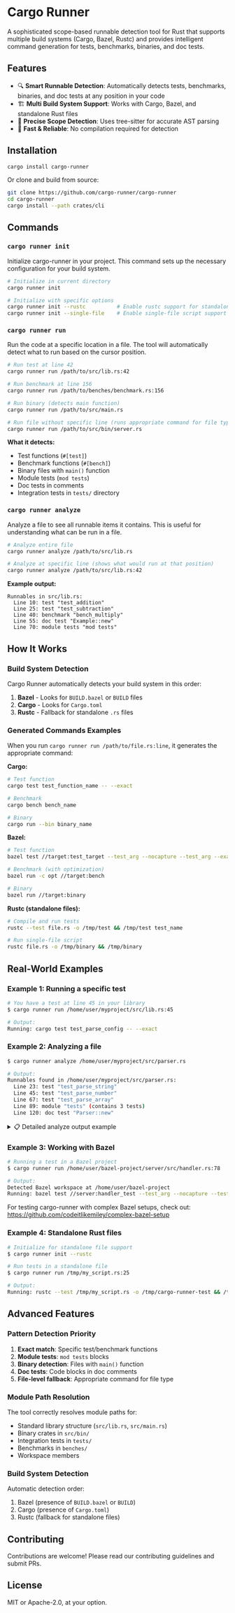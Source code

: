 # Cargo Runner

A sophisticated scope-based runnable detection tool for Rust that supports multiple build systems (Cargo, Bazel, Rustc) and provides intelligent command generation for tests, benchmarks, binaries, and doc tests.

## Features

- 🔍 **Smart Runnable Detection**: Automatically detects tests, benchmarks, binaries, and doc tests at any position in your code
- 🏗️ **Multi Build System Support**: Works with Cargo, Bazel, and standalone Rust files
- 🎯 **Precise Scope Detection**: Uses tree-sitter for accurate AST parsing
- 🚀 **Fast & Reliable**: No compilation required for detection

## Installation

```bash
cargo install cargo-runner
```

Or clone and build from source:

```bash
git clone https://github.com/cargo-runner/cargo-runner
cd cargo-runner
cargo install --path crates/cli
```

## Commands

### `cargo runner init`

Initialize cargo-runner in your project. This command sets up the necessary configuration for your build system.

```bash
# Initialize in current directory
cargo runner init

# Initialize with specific options
cargo runner init --rustc          # Enable rustc support for standalone files
cargo runner init --single-file    # Enable single-file script support
```

### `cargo runner run`

Run the code at a specific location in a file. The tool will automatically detect what to run based on the cursor position.

```bash
# Run test at line 42
cargo runner run /path/to/src/lib.rs:42

# Run benchmark at line 156  
cargo runner run /path/to/benches/benchmark.rs:156

# Run binary (detects main function)
cargo runner run /path/to/src/main.rs

# Run file without specific line (runs appropriate command for file type)
cargo runner run /path/to/src/bin/server.rs
```

**What it detects:**
- Test functions (`#[test]`)
- Benchmark functions (`#[bench]`)
- Binary files with `main()` function
- Module tests (`mod tests`)
- Doc tests in comments
- Integration tests in `tests/` directory

### `cargo runner analyze`

Analyze a file to see all runnable items it contains. This is useful for understanding what can be run in a file.

```bash
# Analyze entire file
cargo runner analyze /path/to/src/lib.rs

# Analyze at specific line (shows what would run at that position)
cargo runner analyze /path/to/src/lib.rs:42
```

**Example output:**
```
Runnables in src/lib.rs:
  Line 10: test "test_addition" 
  Line 25: test "test_subtraction"
  Line 40: benchmark "bench_multiply"
  Line 55: doc test "Example::new"
  Line 70: module tests "mod tests"
```

## How It Works

### Build System Detection

Cargo Runner automatically detects your build system in this order:

1. **Bazel** - Looks for `BUILD.bazel` or `BUILD` files
2. **Cargo** - Looks for `Cargo.toml`
3. **Rustc** - Fallback for standalone `.rs` files

### Generated Commands Examples

When you run `cargo runner run /path/to/file.rs:line`, it generates the appropriate command:

**Cargo:**
```bash
# Test function
cargo test test_function_name -- --exact

# Benchmark
cargo bench bench_name

# Binary
cargo run --bin binary_name
```

**Bazel:**
```bash
# Test function
bazel test //target:test_target --test_arg --nocapture --test_arg --exact --test_arg test_name

# Benchmark (with optimization)
bazel run -c opt //target:bench

# Binary
bazel run //target:binary
```

**Rustc (standalone files):**
```bash
# Compile and run tests
rustc --test file.rs -o /tmp/test && /tmp/test test_name

# Run single-file script
rustc file.rs -o /tmp/binary && /tmp/binary
```

## Real-World Examples

### Example 1: Running a specific test

```bash
# You have a test at line 45 in your library
$ cargo runner run /home/user/myproject/src/lib.rs:45

# Output:
Running: cargo test test_parse_config -- --exact
```

### Example 2: Analyzing a file

```bash
$ cargo runner analyze /home/user/myproject/src/parser.rs

# Output:
Runnables found in /home/user/myproject/src/parser.rs:
  Line 23: test "test_parse_string"
  Line 45: test "test_parse_number" 
  Line 67: test "test_parse_array"
  Line 89: module "tests" (contains 3 tests)
  Line 120: doc test "Parser::new"
```

<details>
<summary>📋 Detailed analyze output example</summary>

```
🔍 Analyzing: project-a/src/lib.rs
================================================================================

📄 File-level command:
   🔧 Command breakdown:
      • command: cargo
      • subcommand: test
      • package: project-a
      • extraArgs: ["--lib"]
   🚀 Final command: cargo test --package project-a --lib
   📦 Type: Library (lib.rs)
   📏 Scope: lines 1-90

✅ Found 7 runnable(s):

1. Run doc test for 'User'
   📏 Scope: lines 2-13
   📍 Module path: project-a
   🧪 Contains doc tests
   🔧 Command breakdown:
      • command: cargo
      • subcommand: test
      • package: project-a
      • extraArgs: ["--doc"]
      • extraTestBinaryArgs: ["User"]
   🚀 Final command: cargo test --doc --package project-a -- User
   📦 Type: Doc test for 'User'
   📁 Module path: project-a

2. Run doc test for 'impl User'
   📏 Scope: lines 15-68
   📍 Module path: project-a
   🧪 Contains doc tests
   🔧 Command breakdown:
      • command: cargo
      • subcommand: test
      • package: project-a
      • extraArgs: ["--doc"]
      • extraTestBinaryArgs: ["User"]
   🚀 Final command: cargo test --doc --package project-a -- User
   📦 Type: Doc test for 'impl User'
   📁 Module path: project-a

3. Run doc test for 'User::new'
   📏 Scope: lines 32-55
   📍 Module path: project-a
   🧪 Contains doc tests
   🔧 Command breakdown:
      • command: cargo
      • subcommand: test
      • package: project-a
      • extraArgs: ["--doc"]
      • extraTestBinaryArgs: ["User::new"]
   🚀 Final command: cargo test --doc --package project-a -- User::new
   📦 Type: Doc test for 'User'::new
   📁 Module path: project-a

4. Run doc test for 'User::echo'
   📏 Scope: lines 57-67
   📍 Module path: project-a
   🧪 Contains doc tests
   🔧 Command breakdown:
      • command: cargo
      • subcommand: test
      • package: project-a
      • extraArgs: ["--doc"]
      • extraTestBinaryArgs: ["User::echo"]
   🚀 Final command: cargo test --doc --package project-a -- User::echo
   📦 Type: Doc test for 'User'::echo
   📁 Module path: project-a

5. Run all tests in module 'tests'
   📏 Scope: lines 70-90
   🏷️  Attributes: 1 lines
   🔧 Command breakdown:
      • command: cargo
      • subcommand: test
      • package: project-a
      • extraArgs: ["--lib"]
      • extraTestBinaryArgs: ["tests"]
   🚀 Final command: cargo test --package project-a --lib -- tests
   📦 Type: Test module 'tests'

6. Run test 'test_it_works'
   📏 Scope: lines 74-78
   📍 Module path: tests
   🏷️  Attributes: 1 lines
   🔧 Command breakdown:
      • command: cargo
      • subcommand: test
      • package: project-a
      • extraArgs: ["--lib"]
      • extraTestBinaryArgs: ["tests::test_it_works", "--exact"]
   🚀 Final command: cargo test --package project-a --lib -- tests::test_it_works --exact
   📦 Type: Test function 'test_it_works'
   📁 Module path: tests

7. Run test 'test_user'
   📏 Scope: lines 80-89
   📍 Module path: tests
   🏷️  Attributes: 1 lines
   🔧 Command breakdown:
      • command: cargo
      • subcommand: test
      • package: project-a
      • extraArgs: ["--lib"]
      • extraTestBinaryArgs: ["tests::test_user", "--exact"]
   🚀 Final command: cargo test --package project-a --lib -- tests::test_user --exact
   📦 Type: Test function 'test_user'
   📁 Module path: tests

🎯 Command to run:
   cargo test --package project-a --lib -- tests::test_user --exact

================================================================================
```

</details>

### Example 3: Working with Bazel

```bash
# Running a test in a Bazel project
$ cargo runner run /home/user/bazel-project/server/src/handler.rs:78

# Output:
Detected Bazel workspace at /home/user/bazel-project
Running: bazel test //server:handler_test --test_arg --nocapture --test_arg --exact --test_arg test_handle_request
```

For testing cargo-runner with complex Bazel setups, check out: https://github.com/codeitlikemiley/complex-bazel-setup

### Example 4: Standalone Rust files

```bash
# Initialize for standalone file support
$ cargo runner init --rustc

# Run tests in a standalone file
$ cargo runner run /tmp/my_script.rs:25

# Output:
Running: rustc --test /tmp/my_script.rs -o /tmp/cargo-runner-test && /tmp/cargo-runner-test test_calculation
```

## Advanced Features

### Pattern Detection Priority

1. **Exact match**: Specific test/benchmark functions
2. **Module tests**: `mod tests` blocks
3. **Binary detection**: Files with `main()` function
4. **Doc tests**: Code blocks in doc comments
5. **File-level fallback**: Appropriate command for file type

### Module Path Resolution

The tool correctly resolves module paths for:
- Standard library structure (`src/lib.rs`, `src/main.rs`)
- Binary crates in `src/bin/`
- Integration tests in `tests/`
- Benchmarks in `benches/`
- Workspace members

### Build System Detection

Automatic detection order:
1. Bazel (presence of `BUILD.bazel` or `BUILD`)
2. Cargo (presence of `Cargo.toml`)
3. Rustc (fallback for standalone files)

## Contributing

Contributions are welcome! Please read our contributing guidelines and submit PRs.

## License

MIT or Apache-2.0, at your option.